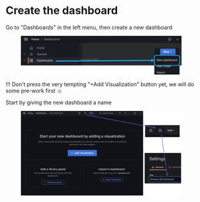 # Create the dashboard

Go to "Dashboards" in the left menu, then create a new dashboard

<figure><img src="../../.gitbook/assets/image (3).png" alt=""><figcaption></figcaption></figure>

!!! Don't press the very tempting "+Add Visualization" button yet, we will do some pre-work first :relaxed:

Start by giving the new dashboard a name

<div data-full-width="true"><figure><img src="../../.gitbook/assets/image (1) (1).png" alt=""><figcaption></figcaption></figure></div>



